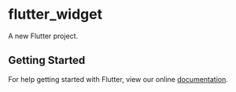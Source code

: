 # flutter_widget

A new Flutter project.

## Getting Started

For help getting started with Flutter, view our online
[documentation](https://flutter.io/).
